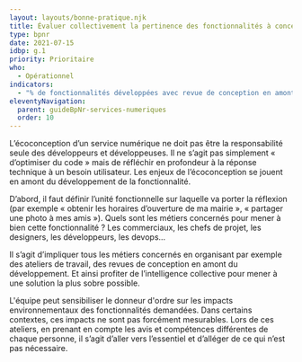 ```yaml
---
layout: layouts/bonne-pratique.njk
title: Évaluer collectivement la pertinence des fonctionnalités à concevoir
type: bpnr
date: 2021-07-15
idbp: g.1
priority: Prioritaire
who:
  - Opérationnel
indicators:
  - "% de fonctionnalités développées avec revue de conception en amont impliquant tous les métiers concernés"
eleventyNavigation:
  parent: guideBpNr-services-numeriques
  order: 10
---
```


L’écoconception d’un service numérique ne doit pas être la responsabilité seule des développeurs et développeuses. Il ne s’agit pas simplement « d’optimiser du code » mais de réfléchir en profondeur à la réponse technique à un besoin utilisateur. Les enjeux de l’écoconception se jouent en amont du développement de la fonctionnalité.

D’abord, il faut définir l’unité fonctionnelle sur laquelle va porter la réflexion (par exemple « obtenir les horaires d’ouverture de ma mairie », « partager une photo à mes amis »). Quels sont les métiers concernés pour mener à bien cette fonctionnalité ? Les commerciaux, les chefs de projet, les designers, les développeurs, les devops…

Il s’agit d’impliquer tous les métiers concernés en organisant par exemple des ateliers de travail, des revues de conception en amont du développement. Et ainsi profiter de l’intelligence collective pour mener à une solution la plus sobre possible.

L'équipe peut sensibiliser le donneur d'ordre sur les impacts environnementaux des fonctionnalités demandées. Dans certains contextes, ces impacts ne sont pas forcément mesurables. Lors de ces ateliers, en prenant en compte les avis et compétences différentes de chaque personne, il s’agit d’aller vers l’essentiel et d’alléger de ce qui n’est pas nécessaire.
